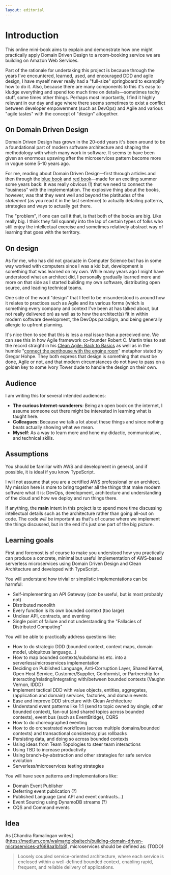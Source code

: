 ```yaml
---
layout: editorial
---
```


# Introduction

This online mini-book aims to explain and demonstrate how one might practically apply Domain Driven Design to a room-booking service we are building on Amazon Web Services.

Part of the rationale for undertaking this project is because through the years I've encountered, learned, used, and encouraged DDD and agile design, I have myself never really had a "full-size" springboard to examplify how to do it. Also, because there are many components to this it's easy to kludge everything and spend too much time on details—sometimes techy stuff, some times other things. Perhaps most importantly, I find it highly relevant in our day and age where there seems sometimes to exist a conflict between developer empowerment (such as DevOps) and Agile and various "agile tastes" with the concept of "design" altogether.

## On Domain Driven Design

Domain Driven Design has grown in the 20-odd years it's been around to be a foundational part of modern software architecture and shaping the methodology with which many work in software. It seems to have been given an enormous upswing after the microservices pattern become more in vogue some 5-10 years ago.

For me, reading about Domain Driven Design—first through articles and then through the [blue book](https://www.domainlanguage.com/ddd/blue-book/) and [red book](https://kalele.io/books/)—made for an exciting summer some years back: It was really obvious (!) that we need to connect the "business" with the implementation. The explosive thing about the books, however, was that they went well and beyond the platitudes of the _statement_ (as you read it in the last sentence) to actually detailing patterns, strategies and ways to actually get there.

The "problem", if one can call it that, is that both of the books are big. Like really big. I think they fall squarely into the lap of certain types of folks who still enjoy the intellectual exercise and sometimes relatively abstract way of learning that goes with the territory.

## On design

As for me, who has did not graduate in Computer Science but has in some way worked with computers since I was a kid but, development is something that was learned on my own. While many years ago I might have understood what an architect did, I personally gradually learned more and more on that side as I started building my own software, distributing open source, and leading technical teams.

One side of the word "design" that I feel to be misunderstood is around how it relates to practices such as Agile and its various forms (which is something every company and context I've been at has talked about, but not really delivered on) as well as to how the architect(s) fit in within modern software development, the DevOps paradigm, and being generally allergic to upfront planning.

It's nice then to see that this is less a real issue than a perceived one. We can see this in how Agile framework co-founder Robert C. Martin tries to set the record straight in his [Clean Agile: Back to Basics](https://www.oreilly.com/library/view/clean-agile-back/9780135782002/) as well as in the humble "[connect the penthouse with the engine room](https://architectelevator.com)" metaphor stated by Gregor Hohpe. They both express that design is something that _must_ be done, Agile or not, and that modern circumstances do not have to pass on a golden key to some Ivory Tower dude to handle the design on their own.

## Audience

I am writing this for several intended audiences:

* **The curious Internet-wanderers**: Being an open book on the internet, I assume someone out there might be interested in learning what is taught here.
* **Colleagues**: Because we talk a lot about these things and since nothing beats actually showing what we mean.
* **Myself**: As a way to learn more and hone my didactic, communicative, and technical skills.

## Assumptions

You should be familiar with AWS and development in general, and if possible, it is ideal if you know TypeScript.

I will not assume that you are a certified AWS professional or an architect. My mission here is more to bring together all the things that make modern software what it is: DevOps, development, architecture and understanding of the cloud and how we deploy and run things there.

If anything, the **main** intent in this project is to spend more time discussing intellectual details such as the architecture rather than going all-out on code. The code _will_ be important as that's of course where we implement the things discussed, but in the end it's just one part of the big picture.

## Learning goals

First and foremost is of course to make you understood how you practically can produce a concrete, minimal but useful implementation of AWS-based serverless microservices using Domain Driven Design and Clean Architecture and developed with TypeScript.

You will understand how trivial or simplistic implementations can be harmful:

* Self-implementing an API Gateway (_can_ be useful, but is most probably not)
* Distributed monolith
* Every function is its own bounded context (too large)
* Unclear API, contracts, and eventing
* Single point of failure and not understanding the "Fallacies of Distributed Computing"

You will be able to practically address questions like:

* How to do strategic DDD (bounded context, context maps, domain model, ubiquitous language...)
* How to map bounded contexts/subdomains etc. into a serverless/microservices implementation
* Deciding on Published Language, Anti-Corruption Layer, Shared Kernel, Open Host Service, Customer/Supplier, Conformist, or Partnership for interacting/relating/integrating with/between bounded contexts (Vaughn Vernon, IDDD)
* Implement tactical DDD with value objects, entities, aggregates, (application and domain) services, factories, and domain events
* Ease and improve DDD structure with Clean Architecture
* Understand event patterns like 1:1 (send to topic owned by single, other bounded context), fan-out (and shared topics across bounded contexts), event bus (such as EventBridge), CQRS
* How to do choreographed eventing
* How to do orchestrated workflows (across multiple domains/bounded contexts) and transactional consistency plus rollbacks
* Persisting data, and doing so across bounded contexts
* Using ideas from Team Topologies to steer team interactions
* Using TBD to increase productivity
* Using branch-by-abstraction and other strategies for safe service evolution
* Serverless/microservices testing strategies

You will have seen patterns and implementations like:

* Domain Event Publisher
* Deferring event publication (?)
* Published Language (and API and event contracts...)
* Event Sourcing using DynamoDB streams (?)
* CQS and Command events

## Idea

As \[Chandra Ramalingan writes]\(https://medium.com/walmartglobaltech/building-domain-driven-microservices-af688aa1b1b8), microservices should be defined as: (TODO)

> Loosely coupled service-oriented architecture, where each service is enclosed within a well-defined bounded context, enabling rapid, frequent, and reliable delivery of applications.
